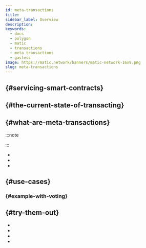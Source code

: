 ```yaml
---
id: meta-transactions
title:
sidebar_label: Overview
description:
keywords:
  - docs
  - polygon
  - matic
  - transactions
  - meta transactions
  - gasless
image: https://matic.network/banners/matic-network-16x9.png
slug: meta-transactions
---
```




##  {#servicing-smart-contracts}



##  {#the-current-state-of-transacting}







##  {#what-are-meta-transactions}









:::note



:::



*
*
*



##  {#use-cases}



###  {#example-with-voting}





##  {#try-them-out}





*
*
*
*
